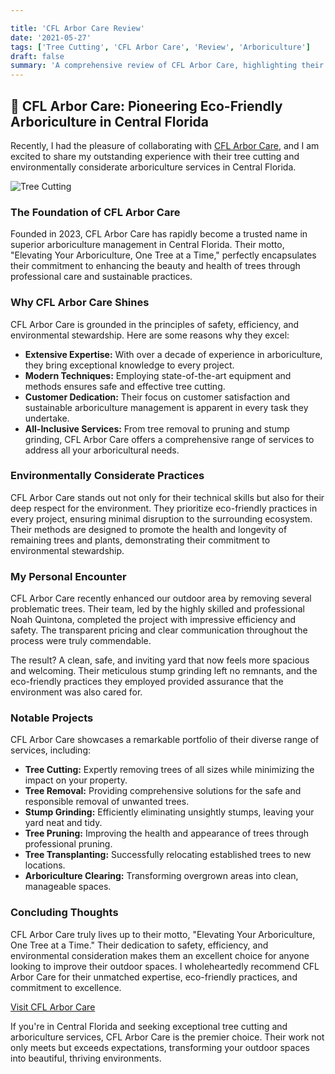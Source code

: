```yaml
---

title: 'CFL Arbor Care Review'
date: '2021-05-27'
tags: ['Tree Cutting', 'CFL Arbor Care', 'Review', 'Arboriculture']
draft: false
summary: 'A comprehensive review of CFL Arbor Care, highlighting their excellent tree cutting and environmentally considerate arboriculture services in Central Florida.'
---
```


## 🌟 CFL Arbor Care: Pioneering Eco-Friendly Arboriculture in Central Florida

Recently, I had the pleasure of collaborating with [CFL Arbor Care](https://www.cflarborcare.com/), and I am excited to share my outstanding experience with their tree cutting and environmentally considerate arboriculture services in Central Florida.

![Tree Cutting](https://www.cflaborecare.com/pics/9.webp)

### The Foundation of CFL Arbor Care

Founded in 2023, CFL Arbor Care has rapidly become a trusted name in superior arboriculture management in Central Florida. Their motto, "Elevating Your Arboriculture, One Tree at a Time," perfectly encapsulates their commitment to enhancing the beauty and health of trees through professional care and sustainable practices.

### Why CFL Arbor Care Shines

CFL Arbor Care is grounded in the principles of safety, efficiency, and environmental stewardship. Here are some reasons why they excel:

- **Extensive Expertise:** With over a decade of experience in arboriculture, they bring exceptional knowledge to every project.
- **Modern Techniques:** Employing state-of-the-art equipment and methods ensures safe and effective tree cutting.
- **Customer Dedication:** Their focus on customer satisfaction and sustainable arboriculture management is apparent in every task they undertake.
- **All-Inclusive Services:** From tree removal to pruning and stump grinding, CFL Arbor Care offers a comprehensive range of services to address all your arboricultural needs.

### Environmentally Considerate Practices

CFL Arbor Care stands out not only for their technical skills but also for their deep respect for the environment. They prioritize eco-friendly practices in every project, ensuring minimal disruption to the surrounding ecosystem. Their methods are designed to promote the health and longevity of remaining trees and plants, demonstrating their commitment to environmental stewardship.

### My Personal Encounter

CFL Arbor Care recently enhanced our outdoor area by removing several problematic trees. Their team, led by the highly skilled and professional Noah Quintona, completed the project with impressive efficiency and safety. The transparent pricing and clear communication throughout the process were truly commendable.

The result? A clean, safe, and inviting yard that now feels more spacious and welcoming. Their meticulous stump grinding left no remnants, and the eco-friendly practices they employed provided assurance that the environment was also cared for.

### Notable Projects

CFL Arbor Care showcases a remarkable portfolio of their diverse range of services, including:

- **Tree Cutting:** Expertly removing trees of all sizes while minimizing the impact on your property.
- **Tree Removal:** Providing comprehensive solutions for the safe and responsible removal of unwanted trees.
- **Stump Grinding:** Efficiently eliminating unsightly stumps, leaving your yard neat and tidy.
- **Tree Pruning:** Improving the health and appearance of trees through professional pruning.
- **Tree Transplanting:** Successfully relocating established trees to new locations.
- **Arboriculture Clearing:** Transforming overgrown areas into clean, manageable spaces.

### Concluding Thoughts

CFL Arbor Care truly lives up to their motto, "Elevating Your Arboriculture, One Tree at a Time." Their dedication to safety, efficiency, and environmental consideration makes them an excellent choice for anyone looking to improve their outdoor spaces. I wholeheartedly recommend CFL Arbor Care for their unmatched expertise, eco-friendly practices, and commitment to excellence.

[Visit CFL Arbor Care](https://www.cflarborcare.com/)

If you're in Central Florida and seeking exceptional tree cutting and arboriculture services, CFL Arbor Care is the premier choice. Their work not only meets but exceeds expectations, transforming your outdoor spaces into beautiful, thriving environments.
